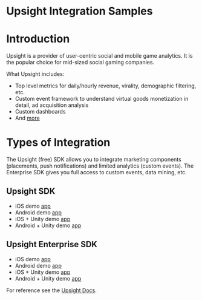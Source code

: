 Upsight Integration Samples
==========================

# Introduction

Upsight is a provider of user-centric social and mobile game analytics. It is the popular choice for mid-sized social gaming companies. 

What Upsight includes:

* Top level metrics for daily/hourly revenue, virality, demographic filtering, etc.
* Custom event framework to understand virtual goods monetization in detail, ad acquisition analysis
* Custom dashboards
* And [more]()

# Types of Integration

The Upsight (free) SDK allows you to integrate marketing components (placements, push notifications) and limited analytics (custom events). The Enterprise SDK gives you full access to custom events, data mining, etc. 

## Upsight SDK

* iOS demo [app]()
* Android demo [app]()
* iOS + Unity demo [app]()
* Android + Unity demo [app]()

## Upsight Enterprise SDK

* iOS demo [app]()
* Android demo [app]()
* iOS + Unity demo [app]()
* Android + Unity demo [app]()

For reference see the [Upsight Docs](http://help.upsight.com/).